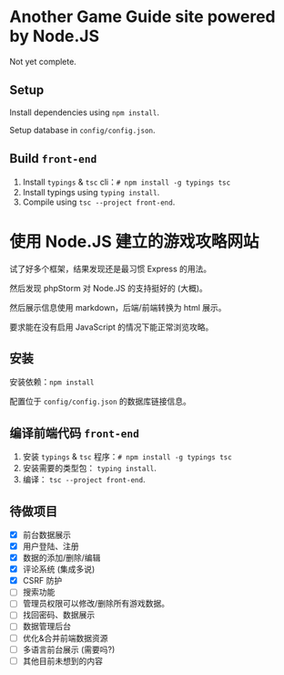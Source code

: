 # Another Game Guide site powered by Node.JS

Not yet complete.

## Setup
Install dependencies using `npm install`.

Setup database in `config/config.json`.

## Build `front-end`

1. Install `typings` & `tsc` cli：`# npm install -g typings tsc`
2. Install typings using `typing install`.
3. Compile using `tsc --project front-end`.


# 使用 Node.JS 建立的游戏攻略网站

试了好多个框架，结果发现还是最习惯 Express 的用法。

然后发现 phpStorm 对 Node.JS 的支持挺好的 (大概)。

然后展示信息使用 markdown，后端/前端转换为 html 展示。

要求能在没有启用 JavaScript 的情况下能正常浏览攻略。

## 安装
安装依赖：`npm install`

配置位于 `config/config.json` 的数据库链接信息。

## 编译前端代码 `front-end`

1. 安装 `typings` & `tsc` 程序：`# npm install -g typings tsc`
2. 安装需要的类型包： `typing install`.
3. 编译： `tsc --project front-end`.


## 待做项目
- [x] 前台数据展示
- [x] 用户登陆、注册
- [x] 数据的添加/删除/编辑
- [x] 评论系统 (集成多说)
- [x] CSRF 防护
- [ ] 搜索功能
- [ ] 管理员权限可以修改/删除所有游戏数据。
- [ ] 找回密码、数据展示
- [ ] 数据管理后台
- [ ] 优化&合并前端数据资源
- [ ] 多语言前台展示 (需要吗?)
- [ ] 其他目前未想到的内容